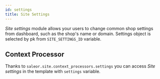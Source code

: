 ```yaml
---
id: settings
title: Site Settings
---
```


_Site settings_ module allows your users to change common shop settings from dashboard, such as the shop's name or domain. 
Settings object is selected by pk from `SITE_SETTINGS_ID` variable.


## Context Processor

Thanks to `saleor.site.context_processors.settings` you can access _Site settings_ in the template with `settings` variable.